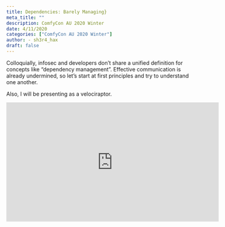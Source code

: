 ```yaml
---
title: Dependencies: Barely Managing}
meta_title: ""
description: ComfyCon AU 2020 Winter
date: 4/11/2020
categories: ["ComfyCon AU 2020 Winter"]
author: - sh3r4_hax
draft: false
---
```

Colloquially, infosec and developers don’t share a unified definition for concepts like “dependency management”. Effective communication is already undermined, so let’s start at first principles and try to understand one another.

Also, I will be presenting as a velociraptor.

<iframe width="560" height="315" src="https://www.youtube.com/embed/TVlp2SMrD60?si=QYmlETwbyOTOGYVJ" title="YouTube video player" frameborder="0" allow="accelerometer; autoplay; clipboard-write; encrypted-media; gyroscope; picture-in-picture; web-share" allowfullscreen></iframe>